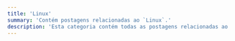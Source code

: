 ```yaml
---
title: 'Linux'
summary: 'Contém postagens relacionadas ao `Linux`.'
description: 'Esta categoria contém todas as postagens relacionadas ao Linux, incluindo tutoriais, dicas e discussões sobre o sistema operacional Linux.'
---
```


<!-- @format -->

